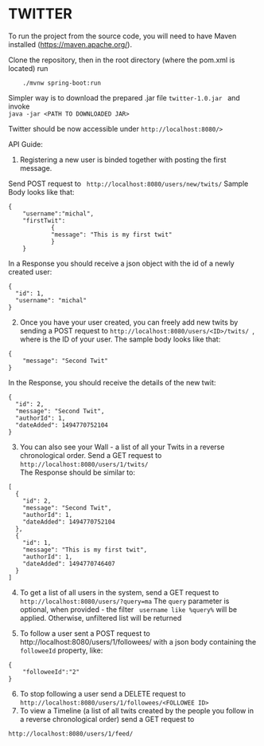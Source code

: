 

# TWITTER


To run the project from the source code, you will need to have Maven installed (https://maven.apache.org/).

Clone the repository, then in the root directory (where the pom.xml is located) run 
```
	./mvnw spring-boot:run
```

Simpler way is to download the prepared .jar file ```twitter-1.0.jar ``` and invoke   
```java -jar <PATH TO DOWNLOADED JAR>```

Twitter should be now accessible under ```http://localhost:8080/>```

API Guide:

1. Registering a new user is binded together with posting the first message.

Send POST request to ``` http://localhost:8080/users/new/twits/``` Sample Body looks like that:
```
{
	"username":"michal",
	"firstTwit":
			{
			"message": "This is my first twit"
			}	
    }
```

In a Response you should receive a json object with the id of a newly created user:
```
{
  "id": 1,
  "username": "michal"
}
```

2. Once you have your user created, you can freely add new twits by sending a POST request to ```http://localhost:8080/users/<ID>/twits/ ```, where <ID> is the ID of your user. The sample body looks like that:
```
{
	"message": "Second Twit"
}
```
In the Response, you should receive the details of the new twit:
```
{
  "id": 2,
  "message": "Second Twit",
  "authorId": 1,
  "dateAdded": 1494770752104
}

```

3. You can also see your Wall - a list of all your Twits in a reverse chronological order. Send a GET request to ```http://localhost:8080/users/1/twits/```  
The Response should be similar to:
```
[
  {
    "id": 2,
    "message": "Second Twit",
    "authorId": 1,
    "dateAdded": 1494770752104
  },
  {
    "id": 1,
    "message": "This is my first twit",
    "authorId": 1,
    "dateAdded": 1494770746407
  }
]
```
4. To get a list of all users in the system, send a GET request to ```http://localhost:8080/users/?query=ma```
The ```query``` parameter is optional, when provided - the filter ``` username like %query%``` will be applied. Otherwise, unfiltered list will be returned

5. To follow a user sent a POST request to http://localhost:8080/users/1/followees/ with a json body containing the ```followeeId``` property, like:
```
{
	"followeeId":"2"
}
```
6. To stop following a user send a DELETE request to ```http://localhost:8080/users/1/followees/<FOLLOWEE ID>```
7. To view a Timeline (a list of all twits created by the people you follow in a reverse chronological order) send a GET request to 

```http://localhost:8080/users/1/feed/```




